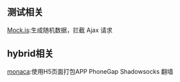 
## 测试相关
[Mock.js](http://mockjs.com/):生成随机数据，拦截 Ajax 请求

## hybrid相关
[monaca](https://monaca.io/):使用H5页面打包APP
PhoneGap
Shadowsocks 翻墙
